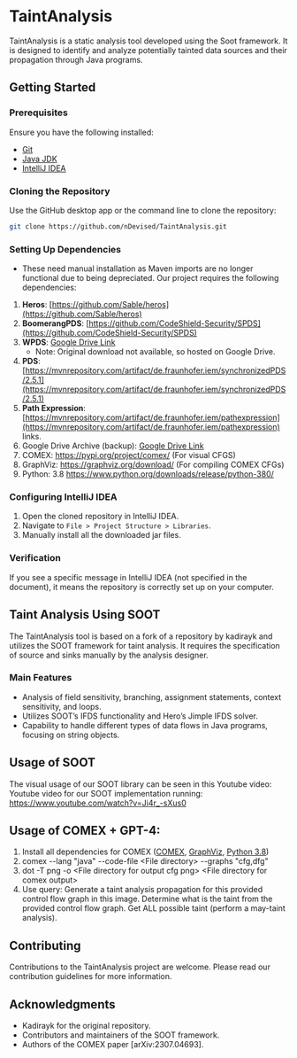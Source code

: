 # TaintAnalysis

TaintAnalysis is a static analysis tool developed using the Soot framework. It is designed to identify and analyze potentially tainted data sources and their propagation through Java programs.

## Getting Started

### Prerequisites

Ensure you have the following installed:
- [Git](https://git-scm.com/)
- [Java JDK](https://www.oracle.com/java/technologies/javase-jdk11-downloads.html)
- [IntelliJ IDEA](https://www.jetbrains.com/idea/)

### Cloning the Repository

Use the GitHub desktop app or the command line to clone the repository:

```bash
git clone https://github.com/nDevised/TaintAnalysis.git
```

### Setting Up Dependencies
   - These need manual installation as Maven imports are no longer functional due to being depreciated. Our project requires the following dependencies:

1. **Heros**: [https://github.com/Sable/heros](https://github.com/Sable/heros)
2. **BoomerangPDS**: [https://github.com/CodeShield-Security/SPDS](https://github.com/CodeShield-Security/SPDS)
3. **WPDS**: [Google Drive Link](https://drive.google.com/drive/folders/1Rikse-1NYmkVyzCEMveY8NsXX2fWGsBE?usp=sharing)
   - Note: Original download not available, so hosted on Google Drive.
4. **PDS**: [https://mvnrepository.com/artifact/de.fraunhofer.iem/synchronizedPDS/2.5.1](https://mvnrepository.com/artifact/de.fraunhofer.iem/synchronizedPDS/2.5.1)
5. **Path Expression**: [https://mvnrepository.com/artifact/de.fraunhofer.iem/pathexpression](https://mvnrepository.com/artifact/de.fraunhofer.iem/pathexpression)
links.
6. Google Drive Archive (backup): [Google Drive Link](https://drive.google.com/drive/folders/1wPsFTwMdf0AIYBiDTeZbnXPk3idQja-h?usp=sharing)
7. COMEX: https://pypi.org/project/comex/ (For visual CFGS)
8. GraphViz: https://graphviz.org/download/ (For compiling COMEX CFGs)
9. Python: 3.8 https://www.python.org/downloads/release/python-380/
### Configuring IntelliJ IDEA

1. Open the cloned repository in IntelliJ IDEA.
2. Navigate to `File > Project Structure > Libraries`.
3. Manually install all the downloaded jar files.

### Verification

If you see a specific message in IntelliJ IDEA (not specified in the document), it means the repository is correctly set up on your computer.

## Taint Analysis Using SOOT

The TaintAnalysis tool is based on a fork of a repository by kadirayk and utilizes the SOOT framework for taint analysis. It requires the specification of source and sinks manually by the analysis designer.

### Main Features

- Analysis of field sensitivity, branching, assignment statements, context sensitivity, and loops.
- Utilizes SOOT’s IFDS functionality and Hero’s Jimple IFDS solver.
- Capability to handle different types of data flows in Java programs, focusing on string objects.

## Usage of SOOT

The visual usage of our SOOT library can be seen in this Youtube video:
Youtube video for our SOOT implementation running: https://www.youtube.com/watch?v=Ji4r_-sXus0

## Usage of COMEX + GPT-4:
1. Install all dependencies for COMEX ([COMEX](https://pypi.org/project/comex/), [GraphViz](https://graphviz.org/download/), [Python 3.8](https://www.python.org/downloads/release/python-380/))
2. comex --lang "java" --code-file \<File directory\> --graphs "cfg,dfg"
3. dot -T png -o \<File directory for output cfg png\> \<File directory for comex output\>
4. Use query: Generate a taint analysis propagation for this provided control flow graph in this image. Determine what is the taint from the provided control flow graph. Get ALL possible taint (perform a may-taint analysis).



## Contributing

Contributions to the TaintAnalysis project are welcome. Please read our contribution guidelines for more information.

## Acknowledgments

- Kadirayk for the original repository.
- Contributors and maintainers of the SOOT framework.
- Authors of the COMEX paper [arXiv:2307.04693]. 


